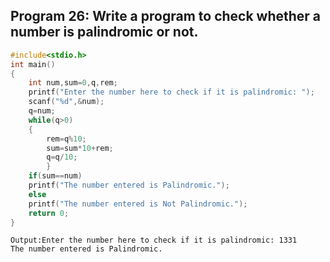 ## Program 26: Write a program to check whether a number is palindromic or not.
```C
#include<stdio.h>
int main()
{
	int num,sum=0,q,rem;
	printf("Enter the number here to check if it is palindromic: ");
	scanf("%d",&num);
	q=num;
	while(q>0)
	{
		rem=q%10;
		sum=sum*10+rem;
		q=q/10;		
		}
	if(sum==num)
	printf("The number entered is Palindromic.");
	else
	printf("The number entered is Not Palindromic.");
	return 0;
}
```
```
Output:Enter the number here to check if it is palindromic: 1331
The number entered is Palindromic.
```
